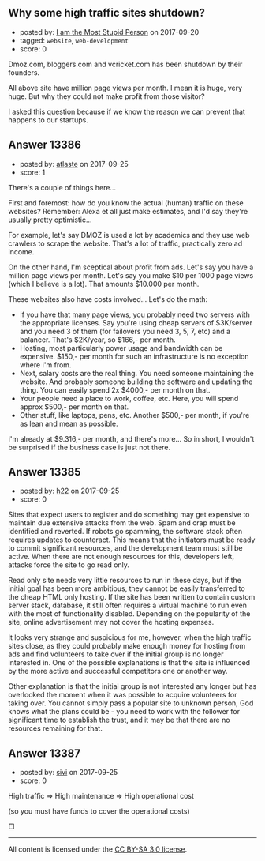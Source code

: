 ## Why some high traffic sites shutdown?

- posted by: [I am the Most Stupid Person](https://stackexchange.com/users/11242471/i-am-the-most-stupid-person) on 2017-09-20
- tagged: `website`, `web-development`
- score: 0

Dmoz.com, bloggers.com and vcricket.com has been shutdown by their founders.

All above site have million page views per month. I mean it is huge, very huge. But why they could not make profit from those visitor?

I asked this question because if we know the reason we can prevent that happens to our startups.


## Answer 13386

- posted by: [atlaste](https://stackexchange.com/users/1021317/atlaste) on 2017-09-25
- score: 1

There's a couple of things here... 

First and foremost: how do you know the actual (human) traffic on these websites? Remember: Alexa et all just make estimates, and I'd say they're usually pretty optimistic... 

For example, let's say DMOZ is used a lot by academics and they use web crawlers to scrape the website. That's a lot of traffic, practically zero ad income.

On the other hand, I'm sceptical about profit from ads. Let's say you have a million page views per month. Let's say you make $10 per 1000 page views (which I believe is a lot). That amounts $10.000 per month. 

These websites also have costs involved... Let's do the math:

- If you have that many page views, you probably need two servers with the appropriate licenses. Say you're using cheap servers of $3K/server and you need 3 of them (for failovers you need 3, 5, 7, etc) and a balancer. That's $2K/year, so $166,- per month.
- Hosting, most particularly power usage and bandwidth can be expensive. $150,- per month for such an infrastructure is no exception where I'm from.
- Next, salary costs are the real thing. You need someone maintaining the website. And probably someone building the software and updating the thing. You can easily spend 2x $4000,- per month on that.
- Your people need a place to work, coffee, etc. Here, you will spend approx $500,- per month on that.
- Other stuff, like laptops, pens, etc. Another $500,- per month, if you're as lean and mean as possible.

I'm already at $9.316,- per month, and there's more... So in short, I wouldn't be surprised if the business case is just not there.


## Answer 13385

- posted by: [h22](https://stackexchange.com/users/167824/h22) on 2017-09-25
- score: 0

Sites that expect users to register and do something may get expensive to maintain due extensive attacks from the web. Spam and crap must be identified and reverted. If robots go spamming, the software stack often requires updates to counteract. This means that the initiators must be ready to commit significant resources, and the development team must still be active. When there are not enough resources for this, developers left, attacks force the site to go read only.

Read only site needs very little resources to run in these days, but if the initial goal has been more ambitious, they cannot be easily transferred to the cheap HTML only hosting. If the site has been written to contain custom server stack, database, it still often requires a virtual machine to run even with the most of functionality disabled. Depending on the popularity of the site, online advertisement may not cover the hosting expenses.

It looks very strange and suspicious for me, however, when the high traffic sites close, as they could probably make enough money for hosting from ads and find volunteers to take over if the initial group is no longer interested in. One of the possible explanations is that the site is influenced by the more active and successful competitors one or another way. 

Other explanation is that the initial group is not interested any longer but has overlooked the moment when it was possible to acquire volunteers for taking over. You cannot simply pass a popular site to unknown person, God knows what the plans could be - you need to work with the follower for significant time to establish the trust, and it may be that there are no resources remaining for that. 


## Answer 13387

- posted by: [sivi](https://stackexchange.com/users/2252734/sivi) on 2017-09-25
- score: 0

High traffic => High maintenance
 => High operational cost

(so you must have funds to cover the operational costs)

□



---

All content is licensed under the [CC BY-SA 3.0 license](https://creativecommons.org/licenses/by-sa/3.0/).
